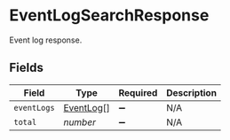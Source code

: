 # EventLogSearchResponse

Event log response.


## Fields

| Field                                         | Type                                          | Required                                      | Description                                   |
| --------------------------------------------- | --------------------------------------------- | --------------------------------------------- | --------------------------------------------- |
| `eventLogs`                                   | [EventLog](../../models/shared/eventlog.md)[] | :heavy_minus_sign:                            | N/A                                           |
| `total`                                       | *number*                                      | :heavy_minus_sign:                            | N/A                                           |